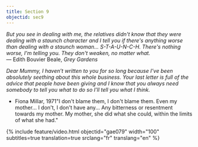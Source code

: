```yaml
---
title: Section 9
objectid: sec9
---
```


*But you see in dealing with me, the relatives didn't know that they were dealing with a staunch character and I tell you if there's anything worse than dealing with a staunch woman... S-T-A-U-N-C-H. There's nothing worse, I'm telling you. They don't weaken, no matter what.*  
― Edith Bouvier Beale, *Grey Gardens*  


*Dear Mummy, I haven’t written to you for so long because I’ve been absolutely seething about this whole business.  Your last letter is full of the advice that people have been giving and I know that you always need somebody to tell you what to do so I’ll tell you what I think.*

- Fiona Millar, 1971<span class="aside">"I don't blame them, I don't blame them. Even my mother... I don't, I don't have any... Any bitterness or resentment towards my mother. My mother, she did what she could, within the limits of what she had."</span>


{% include feature/video.html objectid="gae079" width="100" subtitles=true translation=true srclang="fr" translang="en" %}